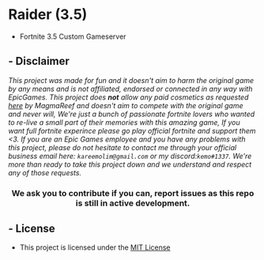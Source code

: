 # Raider (3.5)

- Fortnite 3.5 Custom Gameserver

## - Disclaimer

_This project was made for fun and it doesn't aim to harm the original game by any means and is not affiliated, endorsed or connected in any way with EpicGames. This project does **not** allow any paid cosmetics as requested [here](https://media.discordapp.net/attachments/976192654901665832/987031689094119505/unknown.png) by MagmaReef and doesn't aim to compete with the original game and never will, We're just a bunch of passionate fortnite lovers who wanted to re-live a small part of their memories with this amazing game, If you want full fortnite experince please go play official fortnite and support them <3. If you are an Epic Games employee and you have any problems with this project, please do not hesitate to contact me through your official business email here: `kareemolim@gmail.com` or my discord:`kemo#1337`. We're more than ready to take this project down and we understand and respect any of those requests._

<h3 align="center">We ask you to contribute if you can, report issues as this repo is still in active development.</h3>

## - License

- This project is licensed under the [MIT License](/LICENSE)
